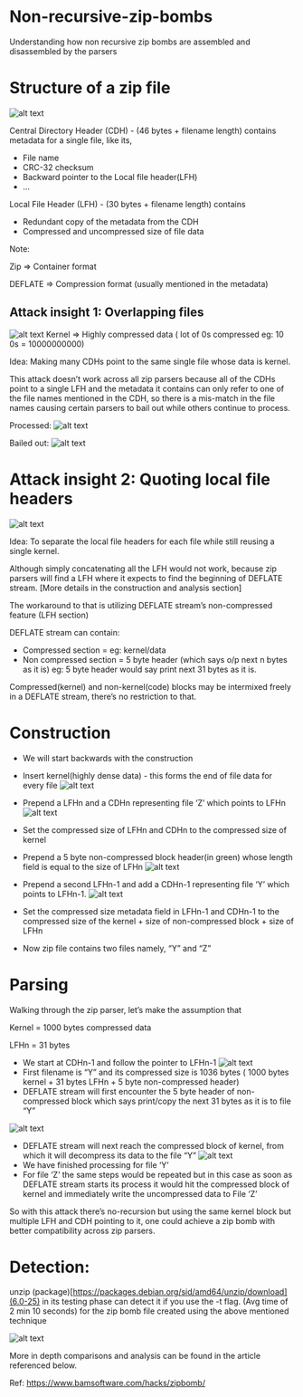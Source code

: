 # Non-recursive-zip-bombs
Understanding how non recursive zip bombs are assembled and disassembled by the parsers

# Structure of a zip file
![alt text](Images/1.png)
 

Central Directory Header (CDH) - (46 bytes + filename length) contains metadata for a single file, like its,

- File name
- CRC-32 checksum
- Backward pointer to the Local file header(LFH)
- ...
 

Local File Header (LFH) - (30 bytes + filename length) contains 

- Redundant copy of the metadata from the CDH
- Compressed and uncompressed size of file data
 

Note:

Zip => Container format

DEFLATE => Compression format (usually mentioned in the metadata)

 

## Attack insight 1: Overlapping files 
![alt text](Images/2.png)
Kernel => Highly compressed data ( lot of 0s compressed eg: 10 0s = 10000000000)

 

Idea: Making many CDHs point to the same single file whose data is kernel.

This attack doesn’t work across all zip parsers because all of the CDHs point to a single LFH and the metadata it contains can only refer to one of the file names mentioned in the CDH, so there is a mis-match in the file names causing certain parsers to bail out while others continue to process.

Processed:
![alt text](Images/3.png)


Bailed out:
![alt text](Images/4.png)


# Attack insight 2: Quoting local file headers
![alt text](Images/5.png)

Idea: To separate the local file headers for each file while still reusing a single kernel.

Although simply concatenating all the LFH would not work, because zip parsers will find a LFH where it expects to find the beginning of DEFLATE stream. [More details in the construction and analysis section]

The workaround to that is utilizing DEFLATE stream’s non-compressed feature (LFH section)

 

DEFLATE stream can contain:

- Compressed section = eg: kernel/data
- Non compressed section = 5 byte header (which says o/p next n bytes as it is) eg: 5 byte header would say print next 31 bytes as it is.
 

Compressed(kernel) and non-kernel(code) blocks may be intermixed freely in a DEFLATE stream, there’s no restriction to that.

 

# Construction
- We will start backwards with the construction
- Insert kernel(highly dense data) - this forms the end of file data for every file
![alt text](Images/6.png)

- Prepend a LFHn and a CDHn representing file ‘Z’ which points to LFHn
![alt text](Images/7.png)

- Set the compressed size of LFHn and CDHn to the compressed size of kernel
- Prepend a 5 byte non-compressed block header(in green) whose length field is equal to the size of LFHn
![alt text](Images/8.png)

- Prepend a second LFHn-1 and add a CDHn-1 representing file ‘Y’ which points to LFHn-1.
![alt text](Images/9.png)

- Set the compressed size metadata field in LFHn-1 and CDHn-1 to the compressed size of the kernel + size of non-compressed block + size of LFHn 
- Now zip file contains two files namely, “Y” and “Z”
 

 

 

# Parsing
Walking through the zip parser, let’s make the assumption that

Kernel = 1000 bytes compressed data

LFHn  = 31 bytes

 

- We start at CDHn-1 and follow the pointer to LFHn-1
![alt text](Images/10.png)
- First filename is “Y” and its compressed size is 1036 bytes ( 1000 bytes kernel + 31 bytes LFHn + 5 byte non-compressed header)
- DEFLATE stream will first encounter the 5 byte header of non-compressed block which says print/copy the next 31 bytes as it is to file “Y”

![alt text](Images/11.png)

- DEFLATE stream will next reach the compressed block of kernel, from which it will decompress its data to the file “Y”
![alt text](Images/12.png)
- We have finished processing for file ‘Y’
- For file ‘Z’ the same steps would be repeated but in this case as soon as DEFLATE stream starts its process it would hit the compressed block of kernel and immediately write the uncompressed data to File ‘Z’
 

So with this attack there’s no-recursion but using the same kernel block but multiple LFH and CDH pointing to it, one could achieve a zip bomb with better compatibility across zip parsers.

# Detection:
unzip (package)[https://packages.debian.org/sid/amd64/unzip/download](6.0-25) in its testing phase can detect it if you use the -t flag. (Avg time of 2 min 10 seconds) for the zip bomb file created using the above mentioned technique

![alt text](Images/13.png)


 

More in depth comparisons and analysis can be found in the article referenced below.

Ref: https://www.bamsoftware.com/hacks/zipbomb/
